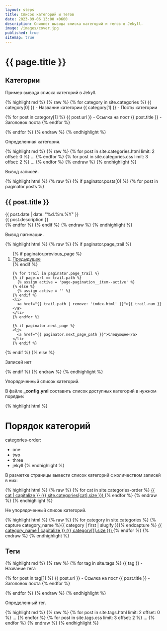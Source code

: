```yaml
---
layout: steps
title: Список категорий и тегов
date: 2023-09-06 13:00 +0600
description: Сниппет вывода списка категорий и тегов в Jekyll.
image: /images/cover.jpg
published: true
sitemap: true
---
```


# {{ page.title }}

## Категории

Пример вывода списка категорий в Jekyll.

{% highlight md %}
{% raw %}
{% for category in site.categories %}
  {{ category[0] }} - Название категории
  {{ category[1] }} - Посты категории

  {% for post in category[1] %}
    {{ post.url }}        - Ссылка на пост
    {{ post.title }}      - Заголовок поста
  {% endfor %}

{% endfor %}
{% endraw %}
{% endhighlight %}

Определенная категория.

{% highlight md %}
{% raw %}
{% for post in site.categories.html limit: 2 offset: 0 %} ... {% endfor %}
{% for post in site.categories.css limit: 3 offset: 2 %} ... {% endfor %}
{% endraw %}
{% endhighlight %}

Вывод записей.

{% highlight html %}
{% raw %}
{% if paginator.posts[0] %}
{% for post in paginator.posts %}
<h2>{{ post.title }}</h2>
<time datetime="{{ post.date | date: "%Y-%m-%dT%H:%M" }}">{{ post.date | date: "%d.%m.%Y" }}</time>
<div>{{ post.description }}</div>
{% endfor %}
{% endif %}
{% endraw %}
{% endhighlight %}

Вывод пагинации.

{% highlight html %}
{% raw %}
{% if paginator.page_trail %}
  <ol>
    {% if paginator.previous_page %}
    <li>
      <a href="{{ paginator.previous_page_path }}">Предыдущее</a>
    </li>
    {% endif %}

    {% for trail in paginator.page_trail %}
    {% if page.url == trail.path %}
      {% assign active = 'page-pagination__item--active' %}
    {% else %}
      {% assign active = '' %}
    {% endif %}
    <li>
      <a href="{{ trail.path | remove: 'index.html' }}">{{ trail.num }}</a>
    </li>
    {% endfor %}
  
    {% if paginator.next_page %}
    <li>
      <a href="{{ paginator.next_page_path }}">Следующее</a>
    </li>
    {% endif %}
  </ol>
{% endif %}
{% else %}
  <p>Записей нет</p>
{% endif %}
{% endraw %}
{% endhighlight %}

Упорядоченный список категорий.

В файле **_config.yml** составить список доступных категорий в нужном порядке:

{% highlight html %}
# Порядок категорий
categories-order:
  - one
  - two
  - three
  - jekyll
{% endhighlight %}

В разметке страницы вывести список категорий с количеством записей в них:

{% highlight html %}
{% raw %}
  {% for cat in site.categories-order %}
    <a class="category-list__link" href="{{ site.baseurl }}/{{ cat }}">
      {{ cat | capitalize }} ({{ site.categories[cat].size }})
    </a>
  {% endfor %}
{% endraw %}
{% endhighlight %}

Не упорядоченный список категорий.

{% highlight html %}
{% raw %}
{% for category in site.categories %}
{% capture category_name %}{{ category | first | slugify }}{% endcapture %}
  <a class="category-list__link" href="{{ site.baseurl }}/{{ category_name }}">
    {{ category_name | capitalize }} ({{ category[1].size }})
  </a>
{% endfor %}
{% endraw %}
{% endhighlight %}

## Теги

{% highlight md %}
{% raw %}
{% for tag in site.tags %}
  {{ tag }} - Название тега

  {% for post in tag[1] %}
    {{ post.url }}        - Ссылка на пост
    {{ post.title }}      - Заголовок поста
  {% endfor %}

{% endfor %}
{% endraw %}
{% endhighlight %}

Определенный тег.

{% highlight md %}
{% raw %}
{% for post in site.tags.html limit: 2 offset: 0 %} ... {% endfor %}
{% for post in site.tags.css limit: 3 offset: 2 %} ... {% endfor %}
{% endraw %}
{% endhighlight %}
